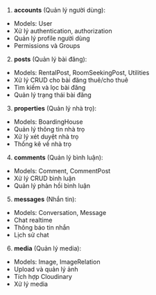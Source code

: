 1. **accounts** (Quản lý người dùng):
- Models: User
- Xử lý authentication, authorization
- Quản lý profile người dùng
- Permissions và Groups

2. **posts** (Quản lý bài đăng):
- Models: RentalPost, RoomSeekingPost, Utilities
- Xử lý CRUD cho bài đăng thuê/cho thuê
- Tìm kiếm và lọc bài đăng
- Quản lý trạng thái bài đăng

3. **properties** (Quản lý nhà trọ):
- Models: BoardingHouse
- Quản lý thông tin nhà trọ
- Xử lý xét duyệt nhà trọ
- Thống kê về nhà trọ

4. **comments** (Quản lý bình luận):
- Models: Comment, CommentPost
- Xử lý CRUD bình luận
- Quản lý phản hồi bình luận

5. **messages** (Nhắn tin):
- Models: Conversation, Message
- Chat realtime
- Thông báo tin nhắn
- Lịch sử chat

6. **media** (Quản lý media):
- Models: Image, ImageRelation
- Upload và quản lý ảnh
- Tích hợp Cloudinary
- Xử lý media

